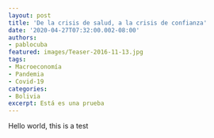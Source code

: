 ```yaml
---
layout: post
title: 'De la crisis de salud, a la crisis de confianza'
date: '2020-04-27T07:32:00.002-08:00'
authors:
- pablocuba
featured: images/Teaser-2016-11-13.jpg
tags:
- Macroeconomía
- Pandemia
- Covid-19
categories:
- Bolivia
excerpt: Está es una prueba
---
```


Hello world, this is a test

